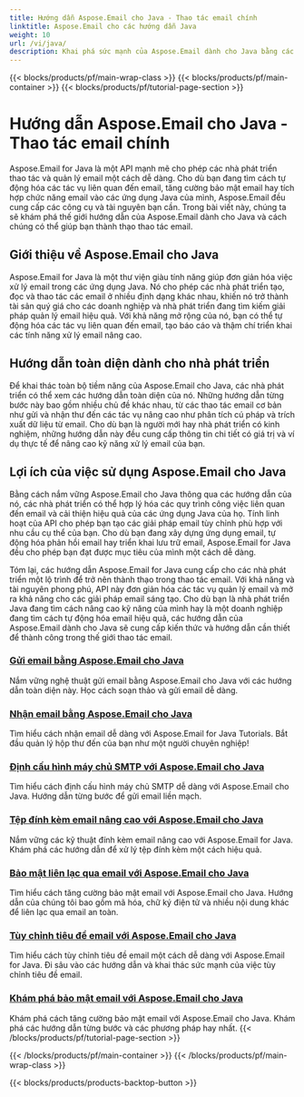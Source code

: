 ```yaml
---
title: Hướng dẫn Aspose.Email cho Java - Thao tác email chính
linktitle: Aspose.Email cho các hướng dẫn Java
weight: 10
url: /vi/java/
description: Khai phá sức mạnh của Aspose.Email dành cho Java bằng các hướng dẫn toàn diện. Tìm hiểu thao tác, quản lý email và hơn thế nữa.
---
```


{{< blocks/products/pf/main-wrap-class >}}
{{< blocks/products/pf/main-container >}}
{{< blocks/products/pf/tutorial-page-section >}}

# Hướng dẫn Aspose.Email cho Java - Thao tác email chính


Aspose.Email for Java là một API mạnh mẽ cho phép các nhà phát triển thao tác và quản lý email một cách dễ dàng. Cho dù bạn đang tìm cách tự động hóa các tác vụ liên quan đến email, tăng cường bảo mật email hay tích hợp chức năng email vào các ứng dụng Java của mình, Aspose.Email đều cung cấp các công cụ và tài nguyên bạn cần. Trong bài viết này, chúng ta sẽ khám phá thế giới hướng dẫn của Aspose.Email dành cho Java và cách chúng có thể giúp bạn thành thạo thao tác email.

## Giới thiệu về Aspose.Email cho Java

Aspose.Email for Java là một thư viện giàu tính năng giúp đơn giản hóa việc xử lý email trong các ứng dụng Java. Nó cho phép các nhà phát triển tạo, đọc và thao tác các email ở nhiều định dạng khác nhau, khiến nó trở thành tài sản quý giá cho các doanh nghiệp và nhà phát triển đang tìm kiếm giải pháp quản lý email hiệu quả. Với khả năng mở rộng của nó, bạn có thể tự động hóa các tác vụ liên quan đến email, tạo báo cáo và thậm chí triển khai các tính năng xử lý email nâng cao.

## Hướng dẫn toàn diện dành cho nhà phát triển

Để khai thác toàn bộ tiềm năng của Aspose.Email cho Java, các nhà phát triển có thể xem các hướng dẫn toàn diện của nó. Những hướng dẫn từng bước này bao gồm nhiều chủ đề khác nhau, từ các thao tác email cơ bản như gửi và nhận thư đến các tác vụ nâng cao như phân tích cú pháp và trích xuất dữ liệu từ email. Cho dù bạn là người mới hay nhà phát triển có kinh nghiệm, những hướng dẫn này đều cung cấp thông tin chi tiết có giá trị và ví dụ thực tế để nâng cao kỹ năng xử lý email của bạn.

## Lợi ích của việc sử dụng Aspose.Email cho Java

Bằng cách nắm vững Aspose.Email cho Java thông qua các hướng dẫn của nó, các nhà phát triển có thể hợp lý hóa các quy trình công việc liên quan đến email và cải thiện hiệu quả của các ứng dụng Java của họ. Tính linh hoạt của API cho phép bạn tạo các giải pháp email tùy chỉnh phù hợp với nhu cầu cụ thể của bạn. Cho dù bạn đang xây dựng ứng dụng email, tự động hóa phản hồi email hay triển khai lưu trữ email, Aspose.Email for Java đều cho phép bạn đạt được mục tiêu của mình một cách dễ dàng.

Tóm lại, các hướng dẫn Aspose.Email for Java cung cấp cho các nhà phát triển một lộ trình để trở nên thành thạo trong thao tác email. Với khả năng và tài nguyên phong phú, API này đơn giản hóa các tác vụ quản lý email và mở ra khả năng cho các giải pháp email sáng tạo. Cho dù bạn là nhà phát triển Java đang tìm cách nâng cao kỹ năng của mình hay là một doanh nghiệp đang tìm cách tự động hóa email hiệu quả, các hướng dẫn của Aspose.Email dành cho Java sẽ cung cấp kiến thức và hướng dẫn cần thiết để thành công trong thế giới thao tác email.

### [Gửi email bằng Aspose.Email cho Java](./sending-emails/)
Nắm vững nghệ thuật gửi email bằng Aspose.Email cho Java với các hướng dẫn toàn diện này. Học cách soạn thảo và gửi email dễ dàng.
### [Nhận email bằng Aspose.Email cho Java](./receiving-emails/)
Tìm hiểu cách nhận email dễ dàng với Aspose.Email for Java Tutorials. Bắt đầu quản lý hộp thư đến của bạn như một người chuyên nghiệp!
### [Định cấu hình máy chủ SMTP với Aspose.Email cho Java](./configuring-smtp-servers/)
Tìm hiểu cách định cấu hình máy chủ SMTP dễ dàng với Aspose.Email cho Java. Hướng dẫn từng bước để gửi email liền mạch.
### [Tệp đính kèm email nâng cao với Aspose.Email cho Java](./advanced-email-attachments/)
Nắm vững các kỹ thuật đính kèm email nâng cao với Aspose.Email for Java. Khám phá các hướng dẫn để xử lý tệp đính kèm một cách hiệu quả.
### [Bảo mật liên lạc qua email với Aspose.Email cho Java](./securing-email-communications/)
Tìm hiểu cách tăng cường bảo mật email với Aspose.Email cho Java. Hướng dẫn của chúng tôi bao gồm mã hóa, chữ ký điện tử và nhiều nội dung khác để liên lạc qua email an toàn.
### [Tùy chỉnh tiêu đề email với Aspose.Email cho Java](./customizing-email-headers/)
Tìm hiểu cách tùy chỉnh tiêu đề email một cách dễ dàng với Aspose.Email for Java. Đi sâu vào các hướng dẫn và khai thác sức mạnh của việc tùy chỉnh tiêu đề email.
### [Khám phá bảo mật email với Aspose.Email cho Java](./exploring-email-security/)
Khám phá cách tăng cường bảo mật email với Aspose.Email cho Java. Khám phá các hướng dẫn từng bước và các phương pháp hay nhất.
{{< /blocks/products/pf/tutorial-page-section >}}

{{< /blocks/products/pf/main-container >}}
{{< /blocks/products/pf/main-wrap-class >}}

{{< blocks/products/products-backtop-button >}}
